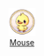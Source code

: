 <div style="text-align:center">
  <a href="https://github.com/tgbiztank/AHKtank/raw/linh/Setting_Sync.exe">
    <img width="50" src="./duck.png" class="center">
  </a>
  <br>
  <a href="https://github.com/tgbiztank/AHKtank/raw/linh/Mouse.exe">Mouse</a>
</div>
